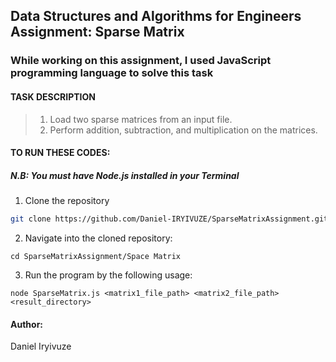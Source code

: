## Data Structures and Algorithms for Engineers Assignment: Sparse Matrix

### While working on this assignment, I used JavaScript programming language to solve this task 

#### TASK DESCRIPTION
> 1. Load two sparse matrices from an input file.
> 2. Perform addition, subtraction, and multiplication on the matrices.

#### TO RUN THESE CODES: 
##### N.B: You must have Node.js installed in your Terminal
1. Clone the repository
```bash
git clone https://github.com/Daniel-IRYIVUZE/SparseMatrixAssignment.git
```
2. Navigate into the cloned repository:
```
cd SparseMatrixAssignment/Space Matrix
```
3. Run the program by the following usage:
```
node SparseMatrix.js <matrix1_file_path> <matrix2_file_path> <result_directory>
```
#### Author:
Daniel Iryivuze
